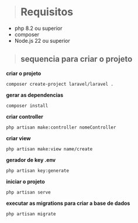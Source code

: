 ># Requisitos

* php 8.2 ou superior
* composer
* Node.js 22 ou superior

>## sequencia para criar o projeto 

**criar o projeto**

```
composer create-project laravel/laravel .
```
**gerar as dependencias**
```
composer install
```
**criar controller**

```
php artisan make:controller nomeController
```

**criar view**
```
php artisan make:view name/create
```

**gerador de key .env**
```
php artisan key:generate
```

**iniciar o projeto**
```
php artisan serve
```

**executar as migrations para criar a base de dados**
```
php artisan migrate
```
